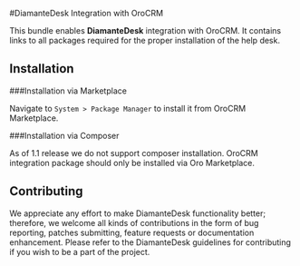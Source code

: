 #DiamanteDesk Integration with OroCRM

This bundle enables **DiamanteDesk** integration with OroCRM. It contains links to all packages required for the proper installation of the help desk.

## Installation

###Installation via Marketplace

Navigate to `System > Package Manager` to install it from OroCRM Marketplace.

###Installation via Composer

As of 1.1 release we do not support composer installation. OroCRM integration package should only be installed via Oro Marketplace.

## Contributing

We appreciate any effort to make DiamanteDesk functionality better; therefore, we welcome all kinds of contributions in the form of bug reporting, patches submitting, feature requests or documentation enhancement. Please refer to the DiamanteDesk guidelines for contributing if you wish to be a part of the project.